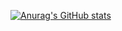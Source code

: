 [![Anurag's GitHub stats](https://github-readme-stats.vercel.app/api?username=KennySq)](https://github.com/anuraghazra/github-readme-stats)

<!--
**KennySq/KennySq** is a ✨ _special_ ✨ repository because its `README.md` (this file) appears on your GitHub profile.

Here are some ideas to get you started:

- 🔭 I’m currently working on ...
- 🌱 I’m currently learning ...
- 👯 I’m looking to collaborate on ...
- 🤔 I’m looking for help with ...
- 💬 Ask me about ...
- 📫 How to reach me: ...
- 😄 Pronouns: ...
- ⚡ Fun fact: ...
-->
